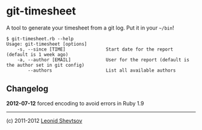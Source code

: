 # git-timesheet

A tool to generate your timesheet from a git log. Put it in your `~/bin`!

    $ git-timesheet.rb --help
    Usage: git-timesheet [options]
        -s, --since [TIME]               Start date for the report (default is 1 week ago)
        -a, --author [EMAIL]             User for the report (default is the author set in git config)
            --authors                    List all available authors

## Changelog

**2012-07-12** forced encoding to avoid errors in Ruby 1.9

* * *

(c) 2011-2012 [Leonid Shevtsov](http://leonid.shevtsov.me)

